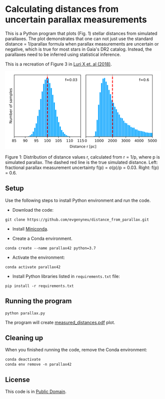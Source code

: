 # Calculating distances from uncertain parallax measurements

This is a Python program that plots (Fig. 1) stellar distances from simulated parallaxes. The plot demonstrates that one can not just use the standard distance = 1/parallax formula when parallax
measurements are uncertain or negative, which is true for most stars in Gaia's DR2 catalog. Instead, the parallaxes need to be inferred using statistical inference.

This is a recreation of Figure 3 in [Luri X et. al (2018)](https://arxiv.org/abs/1804.09376).

![Distances from simulated parallaxes](measured_distances.png)

Figure 1: Distribution of distance values r, calculated from r = 1/p, where p is simulated parallax. The dashed red line is the true simulated distance. Left: fractional parallax measurement uncertainty f(p) = σ(p)/p = 0.03. Right: f(p) = 0.6.


## Setup

Use the following steps to install Python environment and run the code.

* Download the code:

```
git clone https://github.com/evgenyneu/distance_from_parallax.git
```

* Install [Miniconda](https://docs.conda.io/en/latest/miniconda.html).

* Create a Conda environment.

```
conda create --name parallax42 python=3.7
```

* Activate the environment:

```
conda activate parallax42
```

* Install Python libraries listed in `requirements.txt` file:

```
pip install -r requirements.txt
```

## Running the program

```
python parallax.py
```

The program will create [measured_distances.pdf](measured_distances.pdf) plot.


## Cleaning up

When you finished running the code, remove the Conda environment:

```
conda deactivate
conda env remove -n parallax42
```

## License

This code is in [Public Domain](LICENSE).
